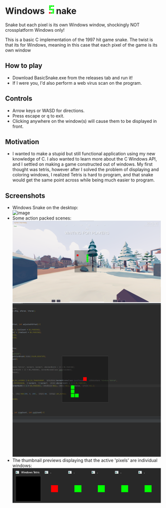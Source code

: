 # Windows <img src="https://raw.githubusercontent.com/TobinCavanaugh/WindowsSnake/master/newico.png" width="30" />nake



Snake but each pixel is its own Windows window, shockingly NOT crossplatform
Windows only!

This is a basic C implementation of the 1997 hit game snake. The twist is that its for Windows, meaning in this case that each pixel of the game is its own window

## How to play
- Download BasicSnake.exe from the releases tab and run it!
- If I were you, I'd also perform a web virus scan on the program.

## Controls
- Arrow keys or WASD for directions.
- Press escape or q to exit.
- Clicking anywhere on the window(s) will cause them to be displayed in front.

## Motivation
- I wanted to make a stupid but still functional application using my new knowledge of C. I also wanted to learn more about the C Windows API, and I settled on making a game constructed out of windows. My first thought was tetris, however after I solved the problem of displaying and coloring windows, I realized Tetris is hard to program, and that snake would get the same point across while being much easier to program.

## Screenshots
- Windows Snake on the desktop:  
![image](https://github.com/TobinCavanaugh/WindowsSnake/raw/master/desktop.png)  
- Some action packed scenes:  
![image](https://raw.githubusercontent.com/TobinCavanaugh/WindowsSnake/master/tabgimage.png)
![image](https://raw.githubusercontent.com/TobinCavanaugh/WindowsSnake/master/codeimage.png)  
- The thumbnail previews displaying that the active 'pixels' are individual windows:  
![image](https://raw.githubusercontent.com/TobinCavanaugh/WindowsSnake/master/thumbnails.png)
